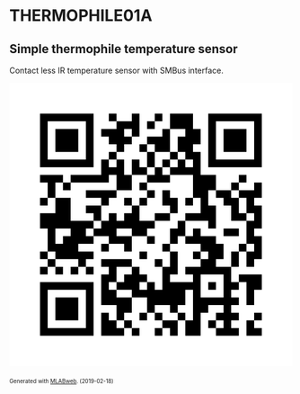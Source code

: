 <!--- PrjInfo ---> <!--- Please remove this line after manually editing --->
<!--- 00a56be08b96043df9e37d6aff7b6990 --->
<!--- Created:2019-02-18 14:38:00.637668: ---> 
<!--- Author:: ---> 
<!--- AuthorEmail:: ---> 
<!--- Tags:: ---> 
<!--- Ust:: ---> 
<!--- Label --->
<!--- ELabel ---> 
<!--- Name:THERMOPHILE01A: --->
# THERMOPHILE01A
<!--- LongName --->
## Simple thermophile temperature sensor
<!--- ELongName ---> 

<!--- Lead --->
Contact less IR temperature sensor with SMBus interface.
<!--- ELead ---> 

![THERMOPHILE01A](doc/img/THERMOPHILE01A_QRcode.png) 


<!--- Description --->
<!--- EDescription --->
<!--- Content --->
<!--- EContent --->
<sub><sup> Generated with [MLABweb](https://github.com/MLAB-project/MLABweb). (2019-02-18)</sup></sub>